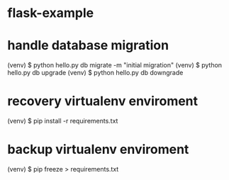 # flask-example

# handle database migration
(venv) $ python hello.py db migrate -m "initial migration"
(venv) $ python hello.py db upgrade
(venv) $ python hello.py db downgrade

# recovery virtualenv enviroment
(venv) $ pip install -r requirements.txt

# backup virtualenv enviroment
(venv) $ pip freeze > requirements.txt
